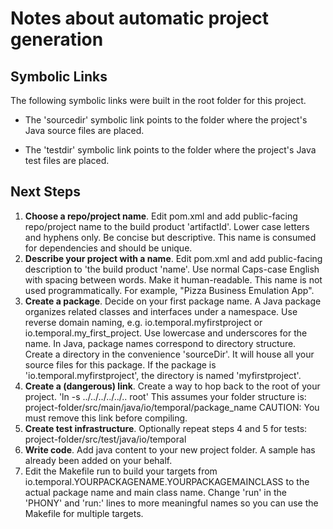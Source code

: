 # Notes about automatic project generation

## Symbolic Links

The following symbolic links were built in the root folder for this project.

* The 'sourcedir' symbolic link points to the folder where the project's Java source files are placed.

* The 'testdir' symbolic link points to the folder where the project's Java test files are placed.

## Next Steps

 1. **Choose a repo/project name**.
    Edit pom.xml and add public-facing repo/project name to the build
    product 'artifactId'. Lower case letters and hyphens only. Be concise but 
    descriptive. This name is consumed for dependencies and should be unique.
 2. **Describe your project with a name**.
    Edit pom.xml and add public-facing description to 'the build 
    product 'name'. Use normal Caps-case English with spacing between
    words. Make it human-readable. This name is not used programmatically.
    For example, "Pizza Business Emulation App".
 3. **Create a package**.
    Decide on your first package name. A Java package organizes related
    classes and interfaces under a namespace. Use reverse domain naming,
    e.g. io.temporal.myfirstproject or io.temporal.my_first_project.
    Use lowercase and underscores for the name.
    In Java, package names correspond to directory structure. Create a directory
    in the convenience 'sourceDir'. It will house all your source files for
    this package. If the package is 'io.temporal.myfirstproject', the directory
    is named 'myfirstproject'.
 4. **Create a (dangerous) link**.
    Create a way to hop back to the root of your project.
    'ln -s ../../../../../.. root'
    This assumes your folder structure is:
    project-folder/src/main/java/io/temporal/package_name
    CAUTION: You must remove this link before compiling.
 5. **Create test infrastructure**.
    Optionally repeat steps 4 and 5 for tests:
    project-folder/src/test/java/io/temporal
 6. **Write code**.
    Add java content to your new project folder. A sample has already
    been added on your behalf.
 7. Edit the Makefile run to build your targets from 
    io.temporal.YOURPACKAGENAME.YOURPACKAGEMAINCLASS to the actual 
    package name and main class name. Change 'run' in the 'PHONY' and 'run:' 
    lines to more meaningful names so you can use the Makefile 
    for multiple targets.
